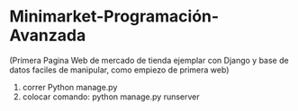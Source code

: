 # Minimarket-Programación-Avanzada
(Primera Pagina Web de mercado de tienda ejemplar con Django y base de datos faciles de manipular, como empiezo de primera web)

1. correr Python manage.py
2. colocar comando: python manage.py runserver
